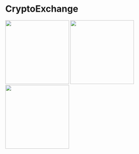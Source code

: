 # CryptoExchange
<img src="https://user-images.githubusercontent.com/40774732/90506543-21976700-e15d-11ea-8404-020b5fb33818.png" width ="200" /> <img src="https://user-images.githubusercontent.com/40774732/90506610-3c69db80-e15d-11ea-9fcd-50f2e864696c.png" width ="200" />   <img src="https://user-images.githubusercontent.com/40774732/90506630-455aad00-e15d-11ea-8046-bbeb06499837.png" width ="200" />

